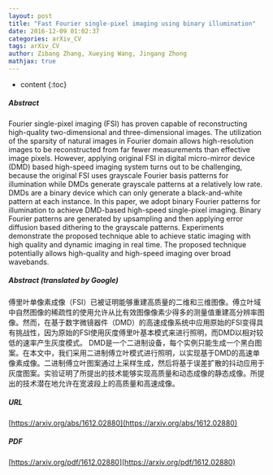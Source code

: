 ```yaml
---
layout: post
title: "Fast Fourier single-pixel imaging using binary illumination"
date: 2016-12-09 01:02:37
categories: arXiv_CV
tags: arXiv_CV
author: Zibang Zhang, Xueying Wang, Jingang Zhong
mathjax: true
---
```


* content
{:toc}

##### Abstract
Fourier single-pixel imaging (FSI) has proven capable of reconstructing high-quality two-dimensional and three-dimensional images. The utilization of the sparsity of natural images in Fourier domain allows high-resolution images to be reconstructed from far fewer measurements than effective image pixels. However, applying original FSI in digital micro-mirror device (DMD) based high-speed imaging system turns out to be challenging, because the original FSI uses grayscale Fourier basis patterns for illumination while DMDs generate grayscale patterns at a relatively low rate. DMDs are a binary device which can only generate a black-and-white pattern at each instance. In this paper, we adopt binary Fourier patterns for illumination to achieve DMD-based high-speed single-pixel imaging. Binary Fourier patterns are generated by upsampling and then applying error diffusion based dithering to the grayscale patterns. Experiments demonstrate the proposed technique able to achieve static imaging with high quality and dynamic imaging in real time. The proposed technique potentially allows high-quality and high-speed imaging over broad wavebands.

##### Abstract (translated by Google)
傅里叶单像素成像（FSI）已被证明能够重建高质量的二维和三维图像。傅立叶域中自然图像的稀疏性的使用允许从比有效图像像素少得多的测量值重建高分辨率图像。然而，在基于数字微镜器件（DMD）的高速成像系统中应用原始的FSI变得具有挑战性，因为原始的FSI使用灰度傅里叶基本模式来进行照明，而DMD以相对较低的速率产生灰度模式。 DMD是一个二进制设备，每个实例只能生成一个黑白图案。在本文中，我们采用二进制傅立叶模式进行照明，以实现基于DMD的高速单像素成像。二进制傅立叶图案通过上采样生成，然后将基于误差扩散的抖动应用于灰度图案。实验证明了所提出的技术能够实现高质量和动态成像的静态成像。所提出的技术潜在地允许在宽波段上的高质量和高速成像。

##### URL
[https://arxiv.org/abs/1612.02880](https://arxiv.org/abs/1612.02880)

##### PDF
[https://arxiv.org/pdf/1612.02880](https://arxiv.org/pdf/1612.02880)

